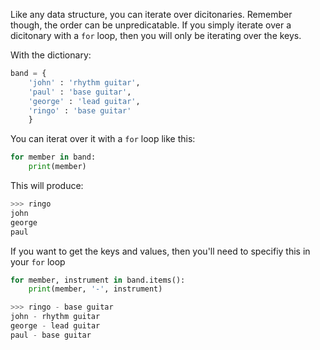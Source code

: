 Like any data structure, you can iterate over dicitonaries. Remember though, the order can be unpredicatable. If you simply iterate over a dicitonary with a `for` loop, then you will only be iterating over the keys.

With the dictionary:

```python
band = {
    'john' : 'rhythm guitar',
    'paul' : 'base guitar',
	'george' : 'lead guitar',
    'ringo' : 'base guitar'
	}
```

You can iterat over it with a `for` loop like this:

```python
for member in band:
    print(member)
```

This will produce:

```python
>>> ringo
john
george
paul
```

If you want to get the keys and values, then you'll need to specifiy this in your `for` loop

```python
for member, instrument in band.items():
    print(member, '-', instrument)
```

```python
>>> ringo - base guitar
john - rhythm guitar
george - lead guitar
paul - base guitar
```
